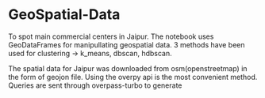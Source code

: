 # GeoSpatial-Data
To spot main commercial centers in Jaipur. The notebook uses GeoDataFrames for manipullating geospatial data.
3 methods have been used for clustering -> k_means, dbscan, hdbscan.

The spatial data for Jaipur was downloaded from osm(openstreetmap) in the form of geojon file. 
Using the overpy api is the most convenient method. Queries are sent through overpass-turbo to generate 
